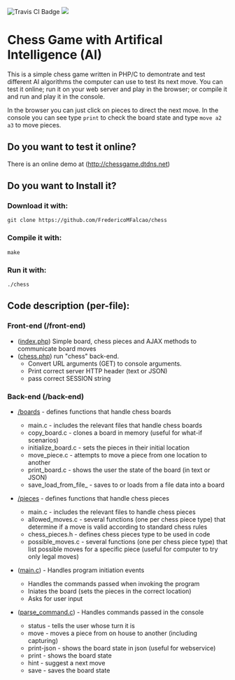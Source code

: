 ![Travis CI Badge](https://travis-ci.org/FredericoMFalcao/chess.svg?branch=master)
![](https://api.keen.io/3.0/projects/58c7b2c30935ce7223c4d8b8/events/page_views?api_key=3E921A47984F4CAE2B3839A4251B348377C5BC1887B9AB1CCE4DD3AFC2A1E7AD74ACF3579905EC7487E192A165195725969678879B31EF1222BBB43DDE15C7E1C2FC78E44830CCA7E89D4AA9B1F32F7497816D6F0A22FA1E9E31DB17CA511322&data=eyJwYWdlIjoibWFpbnBhZ2UifQ==)

#  Chess Game with Artifical Intelligence (AI)

This is a simple chess game written in PHP/C to demontrate and test different AI algorithms the computer can use to test its next move. You can test it online; run it on your web server and play in the browser; or compile it and run and play it in the console.

In the browser you can just click on pieces to direct the next move.
In the console you can see type `print` to check the board state and type `move a2 a3` to move pieces.

## Do you want to test it online?

There is an online demo at (http://chessgame.dtdns.net)


## Do you want to Install it?

### Download it with:
`git clone https://github.com/FredericoMFalcao/chess`

### Compile it with:
`make`

### Run it with:
`./chess`


## Code description (per-file):

### Front-end (/front-end)

-  ([index.php](https://github.com/FredericoMFalcao/chess/blob/master/index.php)) Simple board, chess pieces and AJAX methods to communicate board moves
-  ([chess.php](https://github.com/FredericoMFalcao/chess/blob/master/chess.php)) run "chess" back-end.  
	- Convert URL arguments (GET) to console arguments.
	- Print correct server HTTP header (text or JSON)
	- pass correct SESSION string
	
### Back-end (/back-end)

- [/boards](https://github.com/FredericoMFalcao/chess/tree/master/back-end/boards) - defines functions that handle chess boards
	- main.c - includes the relevant files that handle chess boards
	- copy_board.c - clones a board in memory (useful for what-if scenarios)
	- initialize_board.c - sets the pieces in their initial location
	- move_piece.c - attempts to move a piece from one location to another
	- print_board.c - shows the user the state of the board (in text or JSON)
	- save\_load\_from\_file\_ - saves to or loads from a file data into a board
	
- [/pieces](https://github.com/FredericoMFalcao/chess/tree/master/back-end/pieces) - defines functions that handle chess pieces
	- main.c - includes the relevant files to handle chess pieces 
	- allowed_moves.c - several functions (one per chess piece type) that determine if a move is valid according to standard chess rules 
	- chess_pieces.h - defines chess pieces type to be used in code
	- possible_moves.c - several functions (one per chess piece type) that list possible moves for a specific piece (useful for computer to try only legal moves)

- ([main.c](https://github.com/FredericoMFalcao/chess/blob/master/back-end/main.c)) - Handles program initiation events
	- Handles the commands passed when invoking the program
	- Iniates the board (sets the pieces in the correct location)
	- Asks for user input

- ([parse_command.c](https://github.com/FredericoMFalcao/chess/blob/master/back-end/parse_command.c)) - Handles commands passed in the console
	- status - tells the user whose turn it is
	- move - moves a piece from on house to another (including capturing)
	- print-json - shows the board state in json (useful for webservice)
	- print - shows the board state
	- hint - suggest a next move
	- save - saves the board state
